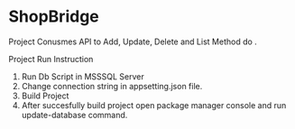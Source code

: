 # ShopBridge
Project Conusmes API to Add, Update, Delete and List Method do .



Project Run Instruction
1. Run Db Script in MSSSQL Server
2. Change connection string in appsetting.json file.
3. Build Project
4. After succesfully build project open package manager console and run update-database command.
